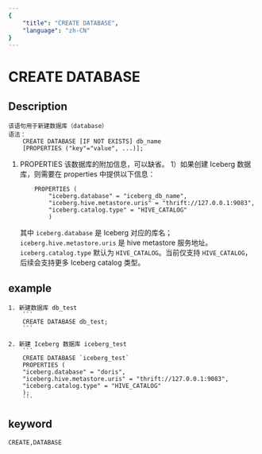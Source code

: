 ```yaml
---
{
    "title": "CREATE DATABASE",
    "language": "zh-CN"
}
---
```


<!-- 
Licensed to the Apache Software Foundation (ASF) under one
or more contributor license agreements.  See the NOTICE file
distributed with this work for additional information
regarding copyright ownership.  The ASF licenses this file
to you under the Apache License, Version 2.0 (the
"License"); you may not use this file except in compliance
with the License.  You may obtain a copy of the License at

  http://www.apache.org/licenses/LICENSE-2.0

Unless required by applicable law or agreed to in writing,
software distributed under the License is distributed on an
"AS IS" BASIS, WITHOUT WARRANTIES OR CONDITIONS OF ANY
KIND, either express or implied.  See the License for the
specific language governing permissions and limitations
under the License.
-->

# CREATE DATABASE

## Description

    该语句用于新建数据库（database）
    语法：
        CREATE DATABASE [IF NOT EXISTS] db_name
        [PROPERTIES ("key"="value", ...)];

1. PROPERTIES
    该数据库的附加信息，可以缺省。
    1）如果创建 Iceberg 数据库，则需要在 properties 中提供以下信息：
    ```
        PROPERTIES (
            "iceberg.database" = "iceberg_db_name",
            "iceberg.hive.metastore.uris" = "thrift://127.0.0.1:9083",
            "iceberg.catalog.type" = "HIVE_CATALOG"
            )

    ```
    其中 `iceberg.database` 是 Iceberg 对应的库名；  
    `iceberg.hive.metastore.uris` 是 hive metastore 服务地址。  
    `iceberg.catalog.type` 默认为 `HIVE_CATALOG`。当前仅支持 `HIVE_CATALOG`，后续会支持更多 Iceberg catalog 类型。

## example
    1. 新建数据库 db_test
        ```
        CREATE DATABASE db_test;
        ```
        
    2. 新建 Iceberg 数据库 iceberg_test
        ```
        CREATE DATABASE `iceberg_test`
        PROPERTIES (
        "iceberg.database" = "doris",
        "iceberg.hive.metastore.uris" = "thrift://127.0.0.1:9083",
        "iceberg.catalog.type" = "HIVE_CATALOG"
        );
        ```

## keyword
    CREATE,DATABASE
    
